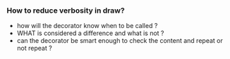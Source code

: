 ### How to reduce verbosity in draw?

* how will the decorator know when to be called ?
* WHAT is considered a difference and what is not ?
* can the decorator be smart enough to check the content and repeat or not repeat ?
